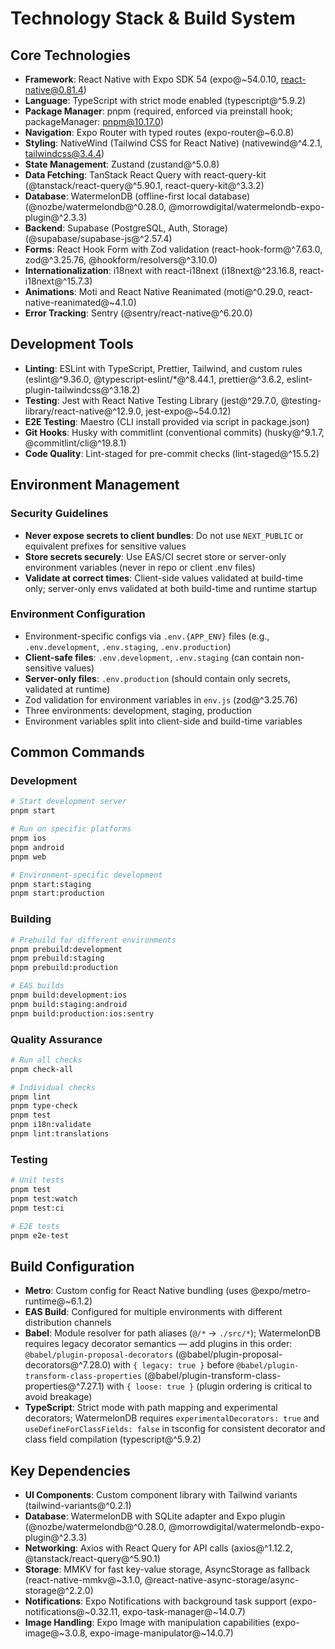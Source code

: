 # Technology Stack & Build System

## Core Technologies

- **Framework**: React Native with Expo SDK 54 (expo@~54.0.10, react-native@0.81.4)
- **Language**: TypeScript with strict mode enabled (typescript@^5.9.2)
- **Package Manager**: pnpm (required, enforced via preinstall hook; packageManager: pnpm@10.17.0)
- **Navigation**: Expo Router with typed routes (expo-router@~6.0.8)
- **Styling**: NativeWind (Tailwind CSS for React Native) (nativewind@^4.2.1, tailwindcss@3.4.4)
- **State Management**: Zustand (zustand@^5.0.8)
- **Data Fetching**: TanStack React Query with react-query-kit (@tanstack/react-query@^5.90.1, react-query-kit@^3.3.2)
- **Database**: WatermelonDB (offline-first local database) (@nozbe/watermelondb@^0.28.0, @morrowdigital/watermelondb-expo-plugin@^2.3.3)
- **Backend**: Supabase (PostgreSQL, Auth, Storage) (@supabase/supabase-js@^2.57.4)
- **Forms**: React Hook Form with Zod validation (react-hook-form@^7.63.0, zod@^3.25.76, @hookform/resolvers@^3.10.0)
- **Internationalization**: i18next with react-i18next (i18next@^23.16.8, react-i18next@^15.7.3)
- **Animations**: Moti and React Native Reanimated (moti@^0.29.0, react-native-reanimated@~4.1.0)
- **Error Tracking**: Sentry (@sentry/react-native@^6.20.0)

## Development Tools

- **Linting**: ESLint with TypeScript, Prettier, Tailwind, and custom rules (eslint@^9.36.0, @typescript-eslint/\*@^8.44.1, prettier@^3.6.2, eslint-plugin-tailwindcss@^3.18.2)
- **Testing**: Jest with React Native Testing Library (jest@^29.7.0, @testing-library/react-native@^12.9.0, jest-expo@~54.0.12)
- **E2E Testing**: Maestro (CLI install provided via script in package.json)
- **Git Hooks**: Husky with commitlint (conventional commits) (husky@^9.1.7, @commitlint/cli@^19.8.1)
- **Code Quality**: Lint-staged for pre-commit checks (lint-staged@^15.5.2)

## Environment Management

### Security Guidelines

- **Never expose secrets to client bundles**: Do not use `NEXT_PUBLIC` or equivalent prefixes for sensitive values
- **Store secrets securely**: Use EAS/CI secret store or server-only environment variables (never in repo or client .env files)
- **Validate at correct times**: Client-side values validated at build-time only; server-only envs validated at both build-time and runtime startup

### Environment Configuration

- Environment-specific configs via `.env.{APP_ENV}` files (e.g., `.env.development`, `.env.staging`, `.env.production`)
- **Client-safe files**: `.env.development`, `.env.staging` (can contain non-sensitive values)
- **Server-only files**: `.env.production` (should contain only secrets, validated at runtime)
- Zod validation for environment variables in `env.js` (zod@^3.25.76)
- Three environments: development, staging, production
- Environment variables split into client-side and build-time variables

## Common Commands

### Development

```bash
# Start development server
pnpm start

# Run on specific platforms
pnpm ios
pnpm android
pnpm web

# Environment-specific development
pnpm start:staging
pnpm start:production
```

### Building

```bash
# Prebuild for different environments
pnpm prebuild:development
pnpm prebuild:staging
pnpm prebuild:production

# EAS builds
pnpm build:development:ios
pnpm build:staging:android
pnpm build:production:ios:sentry
```

### Quality Assurance

```bash
# Run all checks
pnpm check-all

# Individual checks
pnpm lint
pnpm type-check
pnpm test
pnpm i18n:validate
pnpm lint:translations
```

### Testing

```bash
# Unit tests
pnpm test
pnpm test:watch
pnpm test:ci

# E2E tests
pnpm e2e-test
```

## Build Configuration

- **Metro**: Custom config for React Native bundling (uses @expo/metro-runtime@~6.1.2)
- **EAS Build**: Configured for multiple environments with different distribution channels
- **Babel**: Module resolver for path aliases (`@/*` → `./src/*`); WatermelonDB requires legacy decorator semantics — add plugins in this order: `@babel/plugin-proposal-decorators` (@babel/plugin-proposal-decorators@^7.28.0) with `{ legacy: true }` before `@babel/plugin-transform-class-properties` (@babel/plugin-transform-class-properties@^7.27.1) with `{ loose: true }` (plugin ordering is critical to avoid breakage)
- **TypeScript**: Strict mode with path mapping and experimental decorators; WatermelonDB requires `experimentalDecorators: true` and `useDefineForClassFields: false` in tsconfig for consistent decorator and class field compilation (typescript@^5.9.2)

## Key Dependencies

- **UI Components**: Custom component library with Tailwind variants (tailwind-variants@^0.2.1)
- **Database**: WatermelonDB with SQLite adapter and Expo plugin (@nozbe/watermelondb@^0.28.0, @morrowdigital/watermelondb-expo-plugin@^2.3.3)
- **Networking**: Axios with React Query for API calls (axios@^1.12.2, @tanstack/react-query@^5.90.1)
- **Storage**: MMKV for fast key-value storage, AsyncStorage as fallback (react-native-mmkv@~3.1.0, @react-native-async-storage/async-storage@^2.2.0)
- **Notifications**: Expo Notifications with background task support (expo-notifications@~0.32.11, expo-task-manager@~14.0.7)
- **Image Handling**: Expo Image with manipulation capabilities (expo-image@~3.0.8, expo-image-manipulator@~14.0.7)
